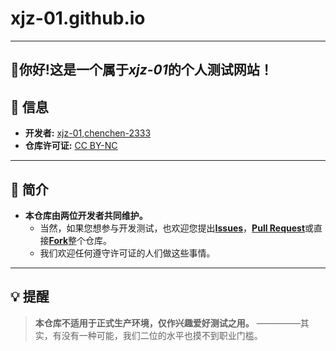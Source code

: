 # xjz-01.github.io
-----
**👋你好!这是一个属于*xjz-01*的个人测试网站！**
---

## 📌 信息
- **开发者:** [xjz-01](https://github.com/xjz-01),[chenchen-2333](https://github.com/chenchen-2333)
- **仓库许可证:** [CC BY-NC](https://creativecommons.org/licenses/by-nc/4.0/)  

---

## 🌟 简介
- **本仓库由两位开发者共同维护。**
   - 当然，如果您想参与开发测试，也欢迎您提出[**Issues**](https://github.com/xjz-01/xjz-01.github.io/issues)，[**Pull Request**](https://github.com/xjz-01/xjz-01.github.io/pulls)或直接[**Fork**](https://github.com/xjz-01/xjz-01.github.io/fork)整个仓库。
   - 我们欢迎任何遵守许可证的人们做这些事情。
---

## 💡 提醒
> **本仓库不适用于正式生产环境，仅作兴趣爱好测试之用。**
>   —————其实，有没有一种可能，我们二位的水平也摸不到职业门槛。
